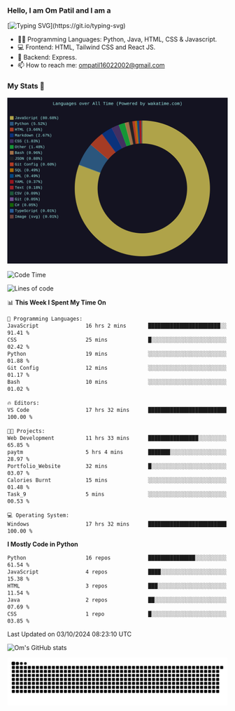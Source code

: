 <h3> Hello, I am Om Patil and I am a</h3>

[![Typing SVG](https://readme-typing-svg.demolab.com?font=Fira+Code&pause=1000&color=00F7F6&random=false&width=435&lines=Python+Developer;Full+Stack+Developer;Java+Developmer;Data+Scientist;Machine+Learning+Engineer;Data+Analyst;Python+Developer;)](https://git.io/typing-svg)


- 👨‍💻 Programming Languages: Python, Java, HTML, CSS & Javascript. 
- 💻 Frontend: HTML, Tailwind CSS and React JS.
- 🦄 Backend: Express.
- 📫 How to reach me: ompatil16022002@gmail.com

<h3>My Stats 💯</h3>

<img src="wakatime-stats.svg" alt="Wakatime Stats" width="600"/>

<!--  [![Top Langs](https://github-readme-stats.vercel.app/api/top-langs/?username=9OmP&layout=compact&theme=radical)](https://github.com/anuraghazra/github-readme-stats) -->

<!--START_SECTION:waka-->
![Code Time](http://img.shields.io/badge/Code%20Time-49%20hrs%2040%20mins-blue)

![Lines of code](https://img.shields.io/badge/From%20Hello%20World%20I%27ve%20Written-1.5%20million%20lines%20of%20code-blue)

📊 **This Week I Spent My Time On** 

```text
💬 Programming Languages: 
JavaScript               16 hrs 2 mins       ███████████████████████░░   91.41 % 
CSS                      25 mins             █░░░░░░░░░░░░░░░░░░░░░░░░   02.42 % 
Python                   19 mins             ░░░░░░░░░░░░░░░░░░░░░░░░░   01.88 % 
Git Config               12 mins             ░░░░░░░░░░░░░░░░░░░░░░░░░   01.17 % 
Bash                     10 mins             ░░░░░░░░░░░░░░░░░░░░░░░░░   01.02 % 

🔥 Editors: 
VS Code                  17 hrs 32 mins      █████████████████████████   100.00 % 

🐱‍💻 Projects: 
Web Development          11 hrs 33 mins      ████████████████░░░░░░░░░   65.85 % 
paytm                    5 hrs 4 mins        ███████░░░░░░░░░░░░░░░░░░   28.97 % 
Portfolio_Website        32 mins             █░░░░░░░░░░░░░░░░░░░░░░░░   03.07 % 
Calories Burnt           15 mins             ░░░░░░░░░░░░░░░░░░░░░░░░░   01.48 % 
Task_9                   5 mins              ░░░░░░░░░░░░░░░░░░░░░░░░░   00.53 % 

💻 Operating System: 
Windows                  17 hrs 32 mins      █████████████████████████   100.00 % 
```

**I Mostly Code in Python** 

```text
Python                   16 repos            ███████████████░░░░░░░░░░   61.54 % 
JavaScript               4 repos             ████░░░░░░░░░░░░░░░░░░░░░   15.38 % 
HTML                     3 repos             ███░░░░░░░░░░░░░░░░░░░░░░   11.54 % 
Java                     2 repos             ██░░░░░░░░░░░░░░░░░░░░░░░   07.69 % 
CSS                      1 repo              █░░░░░░░░░░░░░░░░░░░░░░░░   03.85 % 
```




 Last Updated on 03/10/2024 08:23:10 UTC
<!--END_SECTION:waka-->

![Om's GitHub stats](https://github-readme-stats.vercel.app/api?username=9OmP&show_icons=true&theme=radical)

![snake gif](https://github.com/9OmP/9OmP/blob/output/github-contribution-grid-snake-dark.svg)


